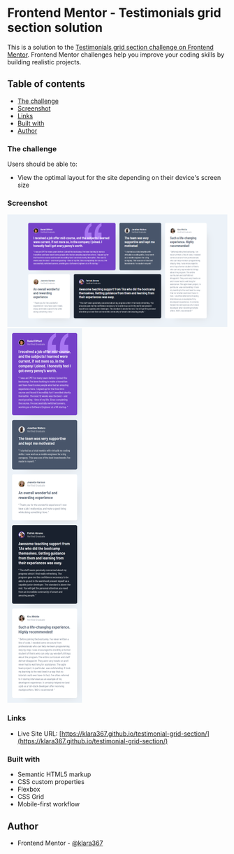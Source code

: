 # Frontend Mentor - Testimonials grid section solution

This is a solution to the [Testimonials grid section challenge on Frontend Mentor](https://www.frontendmentor.io/challenges/testimonials-grid-section-Nnw6J7Un7). Frontend Mentor challenges help you improve your coding skills by building realistic projects. 

## Table of contents

  - [The challenge](#the-challenge)
  - [Screenshot](#screenshot)
  - [Links](#links)
  - [Built with](#built-with)
  - [Author](#author)


### The challenge

Users should be able to:

- View the optimal layout for the site depending on their device's screen size

### Screenshot

![](./design-screenshots/desktop-design.png)
![](./design-screenshots/mobile-design.png)

### Links

- Live Site URL: [https://klara367.github.io/testimonial-grid-section/](https://klara367.github.io/testimonial-grid-section/)

### Built with

- Semantic HTML5 markup
- CSS custom properties
- Flexbox
- CSS Grid
- Mobile-first workflow

## Author

- Frontend Mentor - [@klara367](https://www.frontendmentor.io/profile/klara367)
